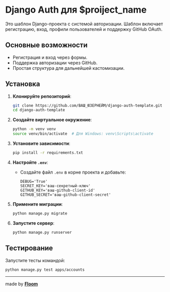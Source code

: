 # Django Auth для $proiject_name

Это шаблон Django-проекта с системой авторизации. Шаблон включает регистрацию, вход, профили пользователей и поддержку GitHub OAuth.

## Основные возможности

- Регистрация и вход через формы.
- Поддержка авторизации через GitHub.
- Простая структура для дальнейшей кастомизации.

## Установка

1. **Клонируйте репозиторий**:
   ```bash
   git clone https://github.com/ВАШ_ЮЗЕРНЕЙМ/django-auth-template.git
   cd django-auth-template
   ```

2. **Создайте виртуальное окружение**:
   ```bash
   python -m venv venv
   source venv/bin/activate  # Для Windows: venv\Scripts\activate
   ```

3. **Установите зависимости**:
   ```bash
   pip install -r requirements.txt
   ```

4. **Настройте `.env`**:
   - Создайте файл `.env` в корне проекта и добавьте:
     ```env
     DEBUG='True'
     SECRET_KEY='ваш-секретный-ключ'
     GITHUB_KEY='ваш-github-client-id'
     GITHUB_SECRET='ваш-github-client-secret'
     ```

5. **Примените миграции**:
   ```bash
   python manage.py migrate
   ```

6. **Запустите сервер**:
   ```bash
   python manage.py runserver
   ```

## Тестирование

Запустите тесты командой:
```bash
python manage.py test apps/accounts
```
---
made by [**Floom**](https://github.com/Floom1)